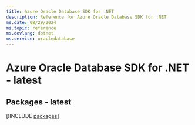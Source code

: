 ```yaml
---
title: Azure Oracle Database SDK for .NET
description: Reference for Azure Oracle Database SDK for .NET
ms.date: 08/29/2024
ms.topic: reference
ms.devlang: dotnet
ms.service: oracledatabase
---
```

# Azure Oracle Database SDK for .NET - latest
## Packages - latest
[!INCLUDE [packages](oracle-database-index.md)]